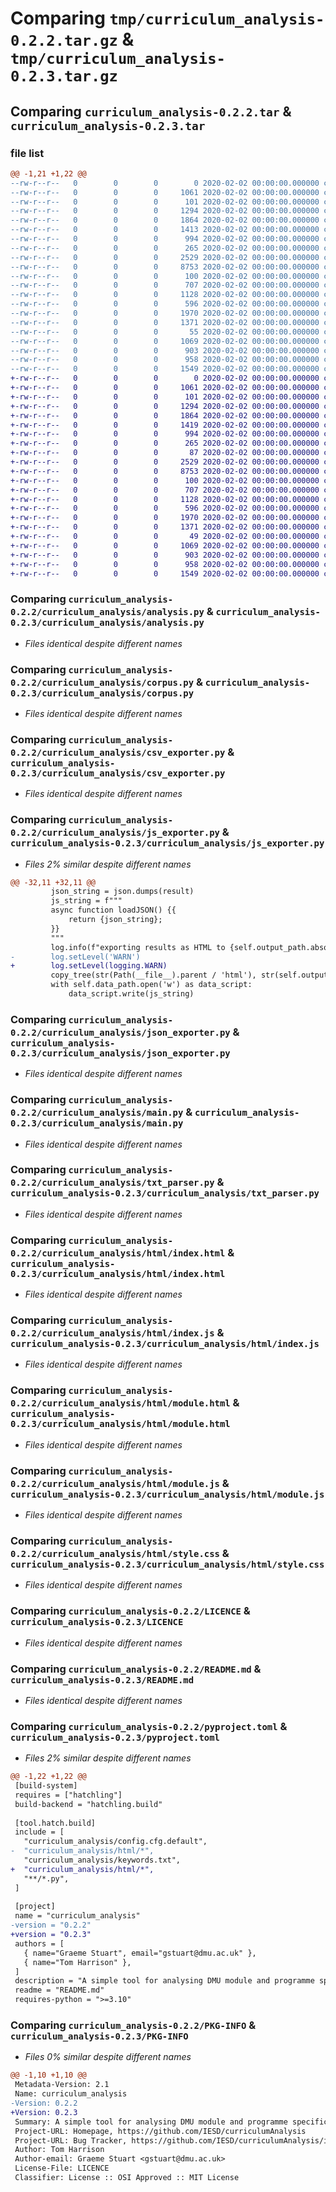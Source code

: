 # Comparing `tmp/curriculum_analysis-0.2.2.tar.gz` & `tmp/curriculum_analysis-0.2.3.tar.gz`

## Comparing `curriculum_analysis-0.2.2.tar` & `curriculum_analysis-0.2.3.tar`

### file list

```diff
@@ -1,21 +1,22 @@
--rw-r--r--   0        0        0        0 2020-02-02 00:00:00.000000 curriculum_analysis-0.2.2/curriculum_analysis/__init__.py
--rw-r--r--   0        0        0     1061 2020-02-02 00:00:00.000000 curriculum_analysis-0.2.2/curriculum_analysis/analysis.py
--rw-r--r--   0        0        0      101 2020-02-02 00:00:00.000000 curriculum_analysis-0.2.2/curriculum_analysis/config.cfg.default
--rw-r--r--   0        0        0     1294 2020-02-02 00:00:00.000000 curriculum_analysis-0.2.2/curriculum_analysis/corpus.py
--rw-r--r--   0        0        0     1864 2020-02-02 00:00:00.000000 curriculum_analysis-0.2.2/curriculum_analysis/csv_exporter.py
--rw-r--r--   0        0        0     1413 2020-02-02 00:00:00.000000 curriculum_analysis-0.2.2/curriculum_analysis/js_exporter.py
--rw-r--r--   0        0        0      994 2020-02-02 00:00:00.000000 curriculum_analysis-0.2.2/curriculum_analysis/json_exporter.py
--rw-r--r--   0        0        0      265 2020-02-02 00:00:00.000000 curriculum_analysis-0.2.2/curriculum_analysis/keywords.py
--rw-r--r--   0        0        0     2529 2020-02-02 00:00:00.000000 curriculum_analysis-0.2.2/curriculum_analysis/main.py
--rw-r--r--   0        0        0     8753 2020-02-02 00:00:00.000000 curriculum_analysis-0.2.2/curriculum_analysis/txt_parser.py
--rw-r--r--   0        0        0      100 2020-02-02 00:00:00.000000 curriculum_analysis-0.2.2/curriculum_analysis/html/data.js
--rw-r--r--   0        0        0      707 2020-02-02 00:00:00.000000 curriculum_analysis-0.2.2/curriculum_analysis/html/index.html
--rw-r--r--   0        0        0     1128 2020-02-02 00:00:00.000000 curriculum_analysis-0.2.2/curriculum_analysis/html/index.js
--rw-r--r--   0        0        0      596 2020-02-02 00:00:00.000000 curriculum_analysis-0.2.2/curriculum_analysis/html/module.html
--rw-r--r--   0        0        0     1970 2020-02-02 00:00:00.000000 curriculum_analysis-0.2.2/curriculum_analysis/html/module.js
--rw-r--r--   0        0        0     1371 2020-02-02 00:00:00.000000 curriculum_analysis-0.2.2/curriculum_analysis/html/style.css
--rw-r--r--   0        0        0       55 2020-02-02 00:00:00.000000 curriculum_analysis-0.2.2/.gitignore
--rw-r--r--   0        0        0     1069 2020-02-02 00:00:00.000000 curriculum_analysis-0.2.2/LICENCE
--rw-r--r--   0        0        0      903 2020-02-02 00:00:00.000000 curriculum_analysis-0.2.2/README.md
--rw-r--r--   0        0        0      958 2020-02-02 00:00:00.000000 curriculum_analysis-0.2.2/pyproject.toml
--rw-r--r--   0        0        0     1549 2020-02-02 00:00:00.000000 curriculum_analysis-0.2.2/PKG-INFO
+-rw-r--r--   0        0        0        0 2020-02-02 00:00:00.000000 curriculum_analysis-0.2.3/curriculum_analysis/__init__.py
+-rw-r--r--   0        0        0     1061 2020-02-02 00:00:00.000000 curriculum_analysis-0.2.3/curriculum_analysis/analysis.py
+-rw-r--r--   0        0        0      101 2020-02-02 00:00:00.000000 curriculum_analysis-0.2.3/curriculum_analysis/config.cfg.default
+-rw-r--r--   0        0        0     1294 2020-02-02 00:00:00.000000 curriculum_analysis-0.2.3/curriculum_analysis/corpus.py
+-rw-r--r--   0        0        0     1864 2020-02-02 00:00:00.000000 curriculum_analysis-0.2.3/curriculum_analysis/csv_exporter.py
+-rw-r--r--   0        0        0     1419 2020-02-02 00:00:00.000000 curriculum_analysis-0.2.3/curriculum_analysis/js_exporter.py
+-rw-r--r--   0        0        0      994 2020-02-02 00:00:00.000000 curriculum_analysis-0.2.3/curriculum_analysis/json_exporter.py
+-rw-r--r--   0        0        0      265 2020-02-02 00:00:00.000000 curriculum_analysis-0.2.3/curriculum_analysis/keywords.py
+-rw-r--r--   0        0        0       87 2020-02-02 00:00:00.000000 curriculum_analysis-0.2.3/curriculum_analysis/keywords.txt
+-rw-r--r--   0        0        0     2529 2020-02-02 00:00:00.000000 curriculum_analysis-0.2.3/curriculum_analysis/main.py
+-rw-r--r--   0        0        0     8753 2020-02-02 00:00:00.000000 curriculum_analysis-0.2.3/curriculum_analysis/txt_parser.py
+-rw-r--r--   0        0        0      100 2020-02-02 00:00:00.000000 curriculum_analysis-0.2.3/curriculum_analysis/html/data.js
+-rw-r--r--   0        0        0      707 2020-02-02 00:00:00.000000 curriculum_analysis-0.2.3/curriculum_analysis/html/index.html
+-rw-r--r--   0        0        0     1128 2020-02-02 00:00:00.000000 curriculum_analysis-0.2.3/curriculum_analysis/html/index.js
+-rw-r--r--   0        0        0      596 2020-02-02 00:00:00.000000 curriculum_analysis-0.2.3/curriculum_analysis/html/module.html
+-rw-r--r--   0        0        0     1970 2020-02-02 00:00:00.000000 curriculum_analysis-0.2.3/curriculum_analysis/html/module.js
+-rw-r--r--   0        0        0     1371 2020-02-02 00:00:00.000000 curriculum_analysis-0.2.3/curriculum_analysis/html/style.css
+-rw-r--r--   0        0        0       49 2020-02-02 00:00:00.000000 curriculum_analysis-0.2.3/.gitignore
+-rw-r--r--   0        0        0     1069 2020-02-02 00:00:00.000000 curriculum_analysis-0.2.3/LICENCE
+-rw-r--r--   0        0        0      903 2020-02-02 00:00:00.000000 curriculum_analysis-0.2.3/README.md
+-rw-r--r--   0        0        0      958 2020-02-02 00:00:00.000000 curriculum_analysis-0.2.3/pyproject.toml
+-rw-r--r--   0        0        0     1549 2020-02-02 00:00:00.000000 curriculum_analysis-0.2.3/PKG-INFO
```

### Comparing `curriculum_analysis-0.2.2/curriculum_analysis/analysis.py` & `curriculum_analysis-0.2.3/curriculum_analysis/analysis.py`

 * *Files identical despite different names*

### Comparing `curriculum_analysis-0.2.2/curriculum_analysis/corpus.py` & `curriculum_analysis-0.2.3/curriculum_analysis/corpus.py`

 * *Files identical despite different names*

### Comparing `curriculum_analysis-0.2.2/curriculum_analysis/csv_exporter.py` & `curriculum_analysis-0.2.3/curriculum_analysis/csv_exporter.py`

 * *Files identical despite different names*

### Comparing `curriculum_analysis-0.2.2/curriculum_analysis/js_exporter.py` & `curriculum_analysis-0.2.3/curriculum_analysis/js_exporter.py`

 * *Files 2% similar despite different names*

```diff
@@ -32,11 +32,11 @@
         json_string = json.dumps(result)
         js_string = f"""
         async function loadJSON() {{ 
             return {json_string}; 
         }}
         """
         log.info(f"exporting results as HTML to {self.output_path.absolute()}")
-        log.setLevel('WARN')
+        log.setLevel(logging.WARN)
         copy_tree(str(Path(__file__).parent / 'html'), str(self.output_path), update=True)
         with self.data_path.open('w') as data_script:
             data_script.write(js_string)
```

### Comparing `curriculum_analysis-0.2.2/curriculum_analysis/json_exporter.py` & `curriculum_analysis-0.2.3/curriculum_analysis/json_exporter.py`

 * *Files identical despite different names*

### Comparing `curriculum_analysis-0.2.2/curriculum_analysis/main.py` & `curriculum_analysis-0.2.3/curriculum_analysis/main.py`

 * *Files identical despite different names*

### Comparing `curriculum_analysis-0.2.2/curriculum_analysis/txt_parser.py` & `curriculum_analysis-0.2.3/curriculum_analysis/txt_parser.py`

 * *Files identical despite different names*

### Comparing `curriculum_analysis-0.2.2/curriculum_analysis/html/index.html` & `curriculum_analysis-0.2.3/curriculum_analysis/html/index.html`

 * *Files identical despite different names*

### Comparing `curriculum_analysis-0.2.2/curriculum_analysis/html/index.js` & `curriculum_analysis-0.2.3/curriculum_analysis/html/index.js`

 * *Files identical despite different names*

### Comparing `curriculum_analysis-0.2.2/curriculum_analysis/html/module.html` & `curriculum_analysis-0.2.3/curriculum_analysis/html/module.html`

 * *Files identical despite different names*

### Comparing `curriculum_analysis-0.2.2/curriculum_analysis/html/module.js` & `curriculum_analysis-0.2.3/curriculum_analysis/html/module.js`

 * *Files identical despite different names*

### Comparing `curriculum_analysis-0.2.2/curriculum_analysis/html/style.css` & `curriculum_analysis-0.2.3/curriculum_analysis/html/style.css`

 * *Files identical despite different names*

### Comparing `curriculum_analysis-0.2.2/LICENCE` & `curriculum_analysis-0.2.3/LICENCE`

 * *Files identical despite different names*

### Comparing `curriculum_analysis-0.2.2/README.md` & `curriculum_analysis-0.2.3/README.md`

 * *Files identical despite different names*

### Comparing `curriculum_analysis-0.2.2/pyproject.toml` & `curriculum_analysis-0.2.3/pyproject.toml`

 * *Files 2% similar despite different names*

```diff
@@ -1,22 +1,22 @@
 [build-system]
 requires = ["hatchling"]
 build-backend = "hatchling.build"
 
 [tool.hatch.build]
 include = [
   "curriculum_analysis/config.cfg.default",
-  "curriculum_analysis/html/*",
   "curriculum_analysis/keywords.txt",
+  "curriculum_analysis/html/*",
   "**/*.py",  
 ]
 
 [project]
 name = "curriculum_analysis"
-version = "0.2.2"
+version = "0.2.3"
 authors = [
   { name="Graeme Stuart", email="gstuart@dmu.ac.uk" },
   { name="Tom Harrison" },
 ]
 description = "A simple tool for analysing DMU module and programme specifications with respect to provided keywords."
 readme = "README.md"
 requires-python = ">=3.10"
```

### Comparing `curriculum_analysis-0.2.2/PKG-INFO` & `curriculum_analysis-0.2.3/PKG-INFO`

 * *Files 0% similar despite different names*

```diff
@@ -1,10 +1,10 @@
 Metadata-Version: 2.1
 Name: curriculum_analysis
-Version: 0.2.2
+Version: 0.2.3
 Summary: A simple tool for analysing DMU module and programme specifications with respect to provided keywords.
 Project-URL: Homepage, https://github.com/IESD/curriculumAnalysis
 Project-URL: Bug Tracker, https://github.com/IESD/curriculumAnalysis/issues
 Author: Tom Harrison
 Author-email: Graeme Stuart <gstuart@dmu.ac.uk>
 License-File: LICENCE
 Classifier: License :: OSI Approved :: MIT License
```

